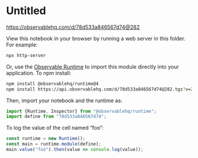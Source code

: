 # Untitled

https://observablehq.com/d/78d533a846567d74@282

View this notebook in your browser by running a web server in this folder. For
example:

~~~sh
npx http-server
~~~

Or, use the [Observable Runtime](https://github.com/observablehq/runtime) to
import this module directly into your application. To npm install:

~~~sh
npm install @observablehq/runtime@4
npm install https://api.observablehq.com/d/78d533a846567d74@282.tgz?v=3
~~~

Then, import your notebook and the runtime as:

~~~js
import {Runtime, Inspector} from "@observablehq/runtime";
import define from "78d533a846567d74";
~~~

To log the value of the cell named “foo”:

~~~js
const runtime = new Runtime();
const main = runtime.module(define);
main.value("foo").then(value => console.log(value));
~~~

